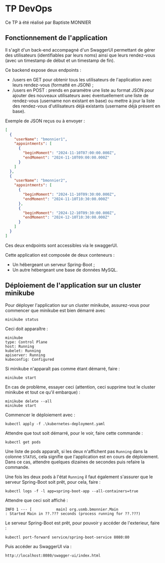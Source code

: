 # TP DevOps

Ce TP à été réalisé par Baptiste MONNIER

## Fonctionnement de l'application

Il s'agit d'un back-end accompagné d'un SwaggerUI permettant de gérer des utilisateurs (identifiables par leurs noms)
ainsi que leurs rendez-vous (avec un timestamp de début et un timestamp de fin).

Ce backend expose deux endpoints :

- /users en GET pour obtenir tous les utilisateurs de l'application avec leurs rendez-vous (formatté en JSON) ;
- /users en POST : prends en paramètre une liste au format JSON pour ajouter des nouveaux utilisateurs avec
  éventuellement une liste de rendez-vous (username non existant en base) ou mettre à jour la liste des rendez-vous
  d'utilisateurs déjà existants (username déjà présent en base).

Exemple de JSON reçus ou à envoyer :

```json
[
  {
    "userName": "bmonnier1",
    "appointments": [
      {
        "beginMoment": "2024-11-10T07:00:00.000Z",
        "endMoment": "2024-11-10T09:00:00.000Z"
      }
    ]
  },
  {
    "userName": "bmonnier2",
    "appointments": [
      {
        "beginMoment": "2024-11-10T09:30:00.000Z",
        "endMoment": "2024-11-10T10:30:00.000Z"
      },
      {
        "beginMoment": "2024-12-10T09:30:00.000Z",
        "endMoment": "2024-12-10T10:30:00.000Z"
      }
    ]
  }
]
```

Ces deux endpoints sont accessibles via le swaggerUI.

Cette application est composée de deux conteneurs :

- Un hébergeant un serveur Spring-Boot ;
- Un autre hébergeant une base de données MySQL.

## Déploiement de l'application sur un cluster minikube

Pour déployer l'application sur un cluster minikube, assurez-vous pour commencer que minikube est bien démarré avec

```
minikube status
```

Ceci doit apparaître :

```
minikube
type: Control Plane
host: Running
kubelet: Running
apiserver: Running
kubeconfig: Configured
```

Si minikube n'apparaît pas comme étant démarré, faire :

```
minikube start
```

En cas de problème, essayer ceci (attention, ceci supprime tout le cluster minikube et tout ce qu'il embarque) :

```
minikube delete --all 
minikube start
```

Commencer le déploiement avec :

```
kubectl apply -f .\kubernetes-deployment.yaml
```

Attendre que tout soit démarré, pour le voir, faire cette commande :

```
kubectl get pods
```

Une liste de pods apparaît, si les deux n'affichent pas ``Running`` dans la colonne ``STATUS``, cela signifie que
l'application est en cours de déploiement.
Dans ce cas, attendre quelques dizaines de secondes puis refaire la commande.

Une fois les deux pods à l'état ``Running`` il faut également s'assurer que le serveur Spring-Boot soit prêt, pour cela,
faire :

```
kubectl logs -f -l app=spring-boot-app --all-containers=true
```

Attendre que ceci soit affiché :

```
INFO 1 --- [           main] org.usmb.bmonnier.Main                   : Started Main in ??.??? seconds (process running for ??.???)
```

Le serveur Spring-Boot est prêt, pour pouvoir y accéder de l'exterieur, faire :

```
kubectl port-forward service/spring-boot-service 8080:80
```

Puis accéder au SwaggerUI via :

```
http://localhost:8080/swagger-ui/index.html
```